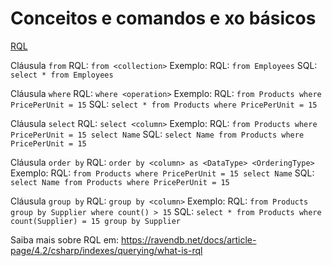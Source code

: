 # Conceitos e comandos e xo básicos
[RQL](https://ravendb.net/docs/article-page/4.2/csharp/indexes/querying/what-is-rql)

Cláusula `from`
RQL: `from <collection>`
Exemplo:
RQL: `from Employees`
SQL: `select * from Employees`

Cláusula `where`
RQL: `where <operation>`
Exemplo:
RQL: `from Products where PricePerUnit = 15`
SQL: `select * from Products where PricePerUnit = 15`

Cláusula `select`
RQL: `select <column>`
Exemplo:
RQL: `from Products where PricePerUnit = 15 select Name`
SQL: `select Name from Products where PricePerUnit = 15`

Cláusula `order by`
RQL: `order by <column> as <DataType> <OrderingType>`
Exemplo:
RQL: `from Products where PricePerUnit = 15 select Name`
SQL: `select Name from Products where PricePerUnit = 15`

Cláusula `group by`
RQL: `group by <column>`
Exemplo:
RQL: `from Products group by Supplier where count() > 15`
SQL: `select * from Products where count(Supplier) = 15 group by Supplier`


Saiba mais sobre RQL em: https://ravendb.net/docs/article-page/4.2/csharp/indexes/querying/what-is-rql
<!--stackedit_data:
eyJoaXN0b3J5IjpbODIxNDk5OTM1LC0yMDU3OTA1MzE5LC02Nz
c3MDY0NDddfQ==
-->